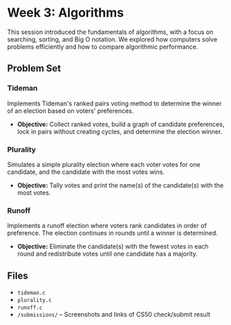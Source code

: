 # Week 3: Algorithms

This session introduced the fundamentals of algorithms, with a focus on searching, sorting, and Big O notation. We explored how computers solve problems efficiently and how to compare algorithmic performance.

## Problem Set

### Tideman
Implements Tideman's ranked pairs voting method to determine the winner of an election based on voters' preferences.

- **Objective:** Collect ranked votes, build a graph of candidate preferences, lock in pairs without creating cycles, and determine the election winner.

### Plurality
Simulates a simple plurality election where each voter votes for one candidate, and the candidate with the most votes wins.

- **Objective:** Tally votes and print the name(s) of the candidate(s) with the most votes.

### Runoff
Implements a runoff election where voters rank candidates in order of preference. The election continues in rounds until a winner is determined.

- **Objective:** Eliminate the candidate(s) with the fewest votes in each round and redistribute votes until one candidate has a majority.

## Files

- `tideman.c`
- `plurality.c`
- `runoff.c`
- `/submissions/` – Screenshots and links of CS50 check/submit result
